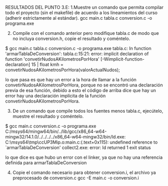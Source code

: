 RESULTADOS DEL PUNTO 3.E:
1.Muestre un comando que permita compilar todo el proyecto (sin el makefile) de acuerdo a los lineamientos del curso (adherir estrictamente al estándar).
gcc main.c tabla.c conversion.c -o programa.exe

2. Compile con el comando anterior pero modifique tabla.c de modo que no incluya conversion.h, copie el resultado y coméntelo.

$ gcc main.c tabla.c conversion.c -o programa.exe
tabla.c: In function 'armarTablaDeConversion':
tabla.c:15:21: error: implicit declaration of function 'convetirNudosAKilometrosPorHora' [-Wimplicit-function-declaration]
   15 |         float kmh = convetirNudosAKilometrosPorHora(valorActualNudos);

lo que pasa es que hay un error a la hora de llamar a la función convetirNudosAKilometrosPorHora, porque no se encontró una declaración previa de esa función, debido a esto el código de arriba dice que hay un error hay una declaración implícita de la función convetirNudosAKilometrosPorHora.

3. De un comando que compile todos los fuentes menos tabla.c, ejecútelo, muestre el resultado y coméntelo.

$ gcc main.c conversion.c -o programa.exe
C:/msys64/mingw64/bin/../lib/gcc/x86_64-w64-mingw32/14.1.0/../../../../x86_64-w64-mingw32/bin/ld.exe: C:\msys64\tmp\ccUP3Mip.o:main.c:(.text+0x115): undefined reference to `armarTablaDeConversion'
collect2.exe: error: ld returned 1 exit status

lo que dice es que hubo un error con el linker, ya que no hay una referencia definida para armarTablaDeConversion

4. Copie el comando necesario para obtener conversion.i, el archivo ya preprocesado de conversion.c
gcc -E main.c -o conversion.i

